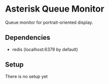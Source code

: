 # Asterisk Queue Monitor
Queue monitor for portrait-oriented display.

## Dependencies
- redis (localhost:6379 by default)

## Setup
There is no setup yet
